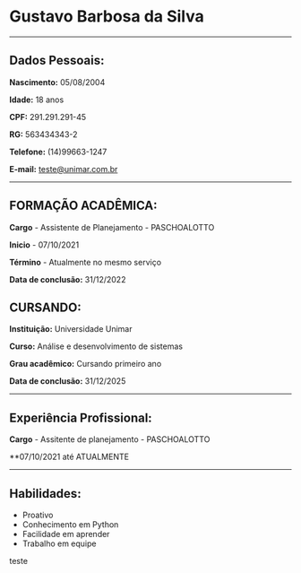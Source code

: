 # Gustavo Barbosa da Silva

---

## Dados Pessoais:

**Nascimento:** 05/08/2004

**Idade:** 18 anos

**CPF:** 291.291.291-45

**RG:** 563434343-2

**Telefone:** (14)99663-1247

**E-mail:** teste@unimar.com.br

---

## FORMAÇÃO ACADÊMICA: 


**Cargo** - Assistente de Planejamento - PASCHOALOTTO 

**Inicio** - 07/10/2021


**Término** - Atualmente no mesmo serviço

**Data de conclusão:** 31/12/2022

## CURSANDO:

**Instituição:** Universidade Unimar

**Curso:** Análise e desenvolvimento de sistemas

**Grau acadêmico:** Cursando primeiro ano

**Data de conclusão:** 31/12/2025

---


## Experiência Profissional:

**Cargo** - Assitente de planejamento - PASCHOALOTTO 

**07/10/2021 até ATUALMENTE


---

## Habilidades:

* Proativo
* Conhecimento em Python
* Facilidade em aprender
* Trabalho em equipe

teste

